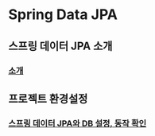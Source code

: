 # Spring Data JPA

## 스프링 데이터 JPA 소개

### [소개](study/1-소개.md)

## 프로젝트 환경설정

### [스프링 데이터 JPA와 DB 설정, 동작 확인](study/6-스프링-데이터-JPA와-DB-설정-동작확인.md)